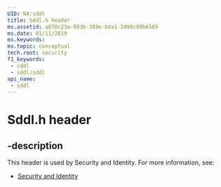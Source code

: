 ```yaml
---
UID: NA:sddl
title: Sddl.h header
ms.assetid: a878c23a-993b-389e-bda1-2496c89b6589
ms.date: 01/11/2019
ms.keywords: 
ms.topic: conceptual
tech.root: security
f1_keywords:
 - sddl
 - sddl/sddl
api_name:
 - sddl
---
```


# Sddl.h header


## -description

This header is used by Security and Identity. For more information, see:

- [Security and Identity](../_security/index.md)


